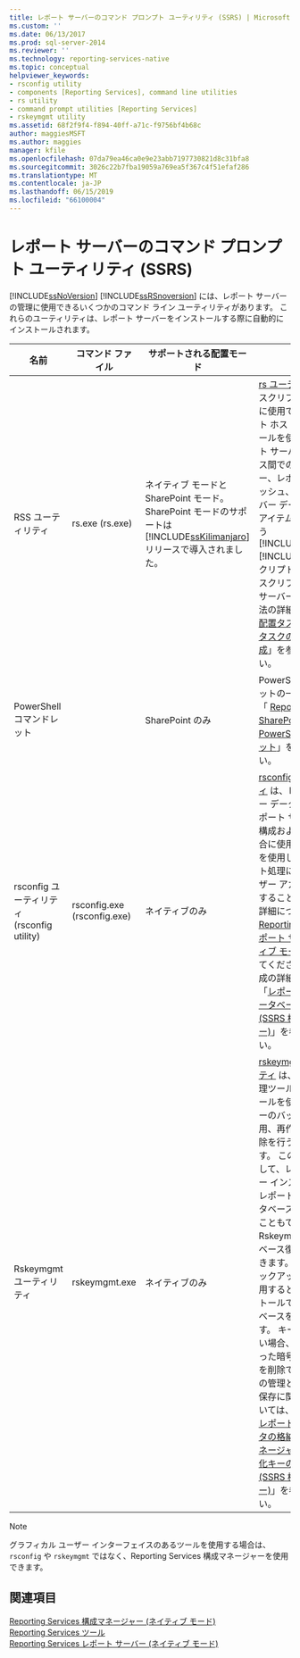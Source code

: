 ```yaml
---
title: レポート サーバーのコマンド プロンプト ユーティリティ (SSRS) | Microsoft Docs
ms.custom: ''
ms.date: 06/13/2017
ms.prod: sql-server-2014
ms.reviewer: ''
ms.technology: reporting-services-native
ms.topic: conceptual
helpviewer_keywords:
- rsconfig utility
- components [Reporting Services], command line utilities
- rs utility
- command prompt utilities [Reporting Services]
- rskeymgmt utility
ms.assetid: 68f2f9f4-f894-40ff-a71c-f9756bf4b68c
author: maggiesMSFT
ms.author: maggies
manager: kfile
ms.openlocfilehash: 07da79ea46ca0e9e23abb7197730821d8c31bfa8
ms.sourcegitcommit: 3026c22b7fba19059a769ea5f367c4f51efaf286
ms.translationtype: MT
ms.contentlocale: ja-JP
ms.lasthandoff: 06/15/2019
ms.locfileid: "66100004"
---
```

# <a name="report-server-command-prompt-utilities-ssrs"></a>レポート サーバーのコマンド プロンプト ユーティリティ (SSRS)
  [!INCLUDE[ssNoVersion](../../includes/ssnoversion-md.md)] [!INCLUDE[ssRSnoversion](../../includes/ssrsnoversion-md.md)] には、レポート サーバーの管理に使用できるいくつかのコマンド ライン ユーティリティがあります。 これらのユーティリティは、レポート サーバーをインストールする際に自動的にインストールされます。  
  
|名前|コマンド ファイル|サポートされる配置モード|説明|  
|----------|------------------|-------------------------------|-----------------|  
|RSS ユーティリティ|rs.exe (rs.exe)|ネイティブ モードと SharePoint モード。 SharePoint モードのサポートは [!INCLUDE[ssKilimanjaro](../../includes/sskilimanjaro-md.md)] リリースで導入されました。|[rs ユーティリティ](rs-exe-utility-ssrs.md) は、スクリプト操作の実行に使用できるスクリプト ホストです。 このツールを使用して、レポート サーバー データベース間でのデータのコピー、レポートのパブリッシュ、レポート サーバー データベースでのアイテムの作成などを行う [!INCLUDE[msCoName](../../includes/msconame-md.md)][!INCLUDE[vbprvb](../../includes/vbprvb-md.md)] スクリプトを実行します。 スクリプトを使用してサーバーを管理する方法の詳細については、「 [配置タスクおよび管理タスクのスクリプト作成](script-deployment-and-administrative-tasks.md)」を参照してください。|  
|PowerShell コマンドレット||SharePoint のみ|PowerShell コマンドレットの一覧については、「 [Reporting Services SharePoint モードの PowerShell コマンドレット](../powershell-cmdlets-for-reporting-services-sharepoint-mode.md)」を参照してください。|  
|rsconfig ユーティリティ (rsconfig utility)|rsconfig.exe (rsconfig.exe)|ネイティブのみ|[rsconfig ユーティリティ](rsconfig-utility-ssrs.md) は、レポート サーバー データベースへのレポート サーバー接続を構成および管理する場合に使用します。 これを使用して、自動レポート処理に使用するユーザー アカウントを指定することもできます。 詳細については、「 [Reporting Services レポート サーバー (ネイティブ モード)](../report-server/reporting-services-report-server-native-mode.md)」を参照してください。 接続の構成の詳細については、「[レポート サーバー データベース接続の構成 &#40;SSRS 構成マネージャー&#41;](../../sql-server/install/configure-a-report-server-database-connection-ssrs-configuration-manager.md)」を参照してください。|  
|Rskeymgmt ユーティリティ|rskeymgmt.exe|ネイティブのみ|[rskeymgmt ユーティリティ](rskeymgmt-utility-ssrs.md) は、暗号化キー管理ツールです。 このツールを使用して、対称キーのバックアップ、適用、再作成、および削除を行うことができます。 このツールを使用して、レポート サーバー インスタンスを共有レポート サーバー データベースにアタッチすることもできます。 Rskeymgmt は、データベース復旧操作で使用できます。 対称キーのバックアップ コピーを適用すると、新しいインストールで既存のデータベースを再利用できます。 キーを復元できない場合、使用しなくなった暗号化された内容を削除できます。 キーの管理と機密データの保存に関する詳細については、「[暗号化されたレポート サーバー データの格納 &#40;SSRS 構成マネージャー&#41;](../install-windows/ssrs-encryption-keys-store-encrypted-report-server-data.md)」と「[暗号化キーの構成と管理 &#40;SSRS 構成マネージャー&#41;](../install-windows/ssrs-encryption-keys-manage-encryption-keys.md)」を参照してください。|  
  
> [!NOTE]  
>  グラフィカル ユーザー インターフェイスのあるツールを使用する場合は、`rsconfig` や `rskeymgmt` ではなく、Reporting Services 構成マネージャーを使用できます。  
  
## <a name="see-also"></a>関連項目  
 [Reporting Services 構成マネージャー &#40;ネイティブ モード&#41;](../../sql-server/install/reporting-services-configuration-manager-native-mode.md)   
 [Reporting Services ツール](reporting-services-tools.md)   
 [Reporting Services レポート サーバー (ネイティブ モード)](../report-server/reporting-services-report-server-native-mode.md)  
  
  
